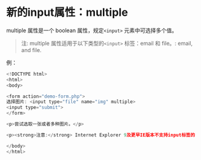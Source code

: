 # 新的input属性：multiple 

multiple 属性是一个 boolean 属性，规定`<input>` 元素中可选择多个值。

> 注: multiple 属性适用于以下类型的`<input>` 标签：email 和 file。: email, and file.

例：

```javascript
<!DOCTYPE html>
<html>
<body>

<form action="demo-form.php">
选择图片: <input type="file" name="img" multiple>
<input type="submit">
</form>

<p>尝试选取一张或者多种图片。</p>

<p><strong>注意:</strong> Internet Explorer 9及更早IE版本不支持input标签的 multiple 属性。</p>

</body>
</html>
```